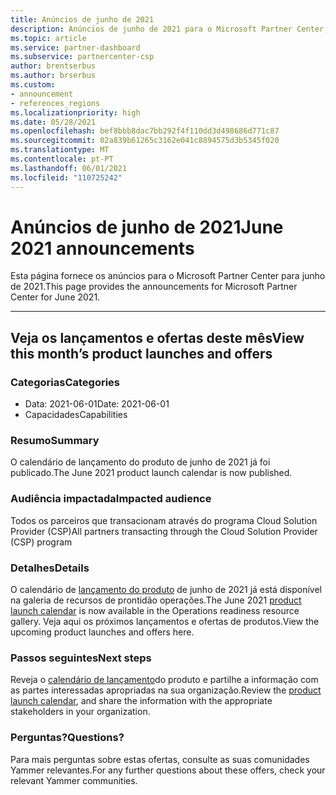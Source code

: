 ```yaml
---
title: Anúncios de junho de 2021
description: Anúncios de junho de 2021 para o Microsoft Partner Center, incluindo novas capacidades, promoções, ofertas, mercados ou alterações às ofertas existentes.
ms.topic: article
ms.service: partner-dashboard
ms.subservice: partnercenter-csp
author: brentserbus
ms.author: brserbus
ms.custom:
- announcement
- references_regions
ms.localizationpriority: high
ms.date: 05/28/2021
ms.openlocfilehash: bef8bbb8dac7bb292f4f110dd3d498686d771c87
ms.sourcegitcommit: 02a839b61265c3162e041c8894575d3b5345f020
ms.translationtype: MT
ms.contentlocale: pt-PT
ms.lasthandoff: 06/01/2021
ms.locfileid: "110725242"
---
```

# <a name="june-2021-announcements"></a><span data-ttu-id="0a82c-103">Anúncios de junho de 2021</span><span class="sxs-lookup"><span data-stu-id="0a82c-103">June 2021 announcements</span></span>

<span data-ttu-id="0a82c-104">Esta página fornece os anúncios para o Microsoft Partner Center para junho de 2021.</span><span class="sxs-lookup"><span data-stu-id="0a82c-104">This page provides the announcements for Microsoft Partner Center for June 2021.</span></span>

________________
## <a name="view-this-months-product-launches-and-offers"></a><a name="1"></a><span data-ttu-id="0a82c-105">Veja os lançamentos e ofertas deste mês</span><span class="sxs-lookup"><span data-stu-id="0a82c-105">View this month’s product launches and offers</span></span>

### <a name="categories"></a><span data-ttu-id="0a82c-106">Categorias</span><span class="sxs-lookup"><span data-stu-id="0a82c-106">Categories</span></span>

- <span data-ttu-id="0a82c-107">Data: 2021-06-01</span><span class="sxs-lookup"><span data-stu-id="0a82c-107">Date: 2021-06-01</span></span>
- <span data-ttu-id="0a82c-108">Capacidades</span><span class="sxs-lookup"><span data-stu-id="0a82c-108">Capabilities</span></span>
 
### <a name="summary"></a><span data-ttu-id="0a82c-109">Resumo</span><span class="sxs-lookup"><span data-stu-id="0a82c-109">Summary</span></span>

<span data-ttu-id="0a82c-110">O calendário de lançamento do produto de junho de 2021 já foi publicado.</span><span class="sxs-lookup"><span data-stu-id="0a82c-110">The June 2021 product launch calendar is now published.</span></span>

### <a name="impacted-audience"></a><span data-ttu-id="0a82c-111">Audiência impactada</span><span class="sxs-lookup"><span data-stu-id="0a82c-111">Impacted audience</span></span>

<span data-ttu-id="0a82c-112">Todos os parceiros que transacionam através do programa Cloud Solution Provider (CSP)</span><span class="sxs-lookup"><span data-stu-id="0a82c-112">All partners transacting through the Cloud Solution Provider (CSP) program</span></span>

### <a name="details"></a><span data-ttu-id="0a82c-113">Detalhes</span><span class="sxs-lookup"><span data-stu-id="0a82c-113">Details</span></span>

<span data-ttu-id="0a82c-114">O calendário de [lançamento do produto](https://partner.microsoft.com/resources/collection/product-launch-calendar-collection#/) de junho de 2021 já está disponível na galeria de recursos de prontidão operações.</span><span class="sxs-lookup"><span data-stu-id="0a82c-114">The June 2021 [product launch calendar](https://partner.microsoft.com/resources/collection/product-launch-calendar-collection#/) is now available in the Operations readiness resource gallery.</span></span> <span data-ttu-id="0a82c-115">Veja aqui os próximos lançamentos e ofertas de produtos.</span><span class="sxs-lookup"><span data-stu-id="0a82c-115">View the upcoming product launches and offers here.</span></span>

### <a name="next-steps"></a><span data-ttu-id="0a82c-116">Passos seguintes</span><span class="sxs-lookup"><span data-stu-id="0a82c-116">Next steps</span></span>

<span data-ttu-id="0a82c-117">Reveja o [calendário de lançamento](https://partner.microsoft.com/resources/collection/product-launch-calendar-collection#/)do produto e partilhe a informação com as partes interessadas apropriadas na sua organização.</span><span class="sxs-lookup"><span data-stu-id="0a82c-117">Review the [product launch calendar](https://partner.microsoft.com/resources/collection/product-launch-calendar-collection#/), and share the information with the appropriate stakeholders in your organization.</span></span>  

### <a name="questions"></a><span data-ttu-id="0a82c-118">Perguntas?</span><span class="sxs-lookup"><span data-stu-id="0a82c-118">Questions?</span></span>

<span data-ttu-id="0a82c-119">Para mais perguntas sobre estas ofertas, consulte as suas comunidades Yammer relevantes.</span><span class="sxs-lookup"><span data-stu-id="0a82c-119">For any further questions about these offers, check your relevant Yammer communities.</span></span> 